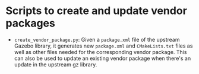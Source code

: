 # Scripts to create and update vendor packages

- `create_vendor_package.py`: Given a `package.xml` file of the upstream Gazebo
  library, it generates new `package.xml` and `CMakeLists.txt` files as well as
  other files needed for the corresponding vendor package. This can also be used
  to update an existing vendor package when there's an update in the upstream gz
  library.
